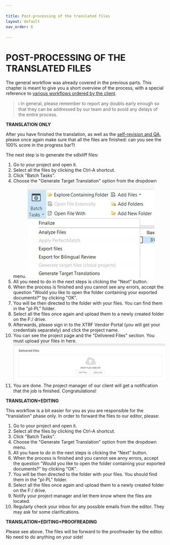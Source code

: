 ```yaml
---

title: Post-processing of the translated files
layout: default
nav_order: 6

---
```

POST-PROCESSING OF THE TRANSLATED FILES
===============
The general workflow was already covered in the previous parts. This chapter is meant to give you a short overview of the process, with a
special reference to [various workflows ordered by the client](Project_briefing_analysis.html). 

>ℹ In general, please remember to report any doubts early enough so that they can be addressed by our team and to avoid any delays of the entire process.

**TRANSLATION ONLY**

After you have finished the translation, as well as the [self-revision and QA](Self-revision_QA_with_Xbench.html), please once again make sure that all the files are finished: can you see the 100% score in the progress bar?)

The next step is to generate the sdlxliff files:
1. Go to your project and open it.
2. Select all the files by clicking the Ctrl-A shortcut. 
3. Click "Batch Tasks".
4. Choose the "Generate Target Translation" option from the dropdown menu.
   ![batch](batchtasks.jpg.jpg)
6. All you need to do in the next steps is clicking the "Next" button. 
7. When the process is finished and you cannot see any errors, accept the question "Would you like to open the folder containing your exported documents?" by clicking "OK".
8. You will be then directed to the folder with your files. You can find them in the "pl-PL" folder.
9. Select all the files once again and upload them to a newly created folder on the F:/ drive. 
10. Afterwards, please sign in to the XTRF Vendor Portal (you will get your credentials separately) and click the project name.
11. You can see the project page and the "Delivered Files" section. You must upload your files in here.
    ![xtrf](xtrfdelivery.jpg) 
13. You are done. The project manager of our client will get a notification that the job is finished. Congratulations!

**TRANSLATION+EDITING**

This workflow is a bit easier for you as you are responsible for the "translation" phase only. In order to forward the files to our editor, please:

1. Go to your project and open it.
2. Select all the files by clicking the Ctrl-A shortcut. 
3. Click "Batch Tasks".
4. Choose the "Generate Target Translation" option from the dropdown menu.
5. All you have to do in the next steps is clicking the "Next" button. 
6. When the process is finished and you cannot see anny errors, accept the question "Would you like to open the folder containing your exported documents?" by clicking "OK".
7. You will be then directed to the folder with your files. You should find them in the "pl-PL" folder.
8. Select all the files once again and upload them to a newly created folder on the F:/ drive. 
9. Notify your project manager and let them know where the files are located.
10. Regularly check your inbox for any possible emails from the editor. They may ask for some clarifications.

**TRANSLATION+EDITING+PROOFREADING**

Please see above. The files will be forward to the proofreader by the editor. No need to do anything on your side!

